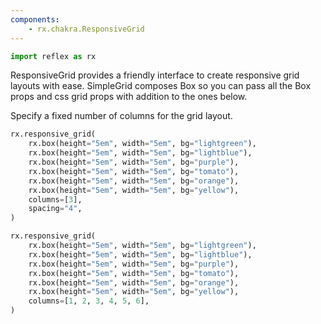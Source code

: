```yaml
---
components:
    - rx.chakra.ResponsiveGrid
---
```


```python exec
import reflex as rx
```

ResponsiveGrid provides a friendly interface to create responsive grid layouts with ease. SimpleGrid composes Box so you can pass all the Box props and css grid props with addition to the ones below.

Specify a fixed number of columns for the grid layout.

```python demo
rx.responsive_grid(
    rx.box(height="5em", width="5em", bg="lightgreen"),
    rx.box(height="5em", width="5em", bg="lightblue"),
    rx.box(height="5em", width="5em", bg="purple"),
    rx.box(height="5em", width="5em", bg="tomato"),
    rx.box(height="5em", width="5em", bg="orange"),
    rx.box(height="5em", width="5em", bg="yellow"),
    columns=[3],
    spacing="4",
)
```


```python demo
rx.responsive_grid(
    rx.box(height="5em", width="5em", bg="lightgreen"),
    rx.box(height="5em", width="5em", bg="lightblue"),
    rx.box(height="5em", width="5em", bg="purple"),
    rx.box(height="5em", width="5em", bg="tomato"),
    rx.box(height="5em", width="5em", bg="orange"),
    rx.box(height="5em", width="5em", bg="yellow"),
    columns=[1, 2, 3, 4, 5, 6],
)
```
